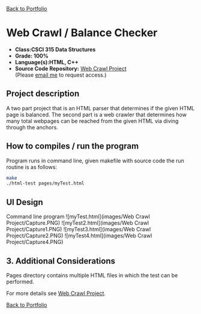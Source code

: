 [Back to Portfolio](./)

Web Crawl / Balance Checker
===============

-   **Class:CSCI 315 Data Structures** 
-   **Grade: 100%**
-   **Language(s):HTML, C++**
-   **Source Code Repository:** [Web Crawl Project](https://github.com/Kaigan90/Web-Crawl-Project)  
    (Please [email me](mailto:jwood11190@gmail.com?subject=GitHub%20Access) to request access.)

## Project description

A two part project that is an HTML parser that determines if the given HTML page is balanced.  The second part is a web crawler that determines how many total webpages can be reached from the given HTML via diving through the anchors.

## How to compiles / run the program

Program runs in command line, given makefile with source code the run routine is as follows:
```bash
make
./html-test pages/myTest.html
```

## UI Design

Command line program
![myTest.html](images/Web Crawl Project/Capture.PNG)
![myTest2.html](images/Web Crawl Project/Capture1.PNG)
![myTest3.html](images/Web Crawl Project/Capture2.PNG)
![myTest4.html](images/Web Crawl Project/Capture4.PNG)

## 3. Additional Considerations
Pages directory contains multiple HTML files in which the test can be performed.  

For more details see [Web Crawl Project](https://github.com/Kaigan90/Web-Crawl-Project).

[Back to Portfolio](./)
